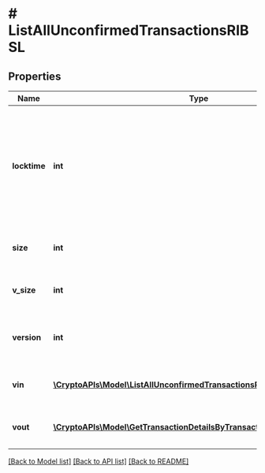 # # ListAllUnconfirmedTransactionsRIBSL

## Properties

Name | Type | Description | Notes
------------ | ------------- | ------------- | -------------
**locktime** | **int** | Represents the locktime on the transaction on the specific blockchain, i.e. the blockheight at which the transaction is valid. |
**size** | **int** | Represents the total size of this transaction. |
**v_size** | **int** | Represents the virtual size of this transaction. |
**version** | **int** | Represents the transaction&#39;s version number. |
**vin** | [**\CryptoAPIs\Model\ListAllUnconfirmedTransactionsRIBSLVinInner[]**](ListAllUnconfirmedTransactionsRIBSLVinInner.md) | Represents the transaction inputs. |
**vout** | [**\CryptoAPIs\Model\GetTransactionDetailsByTransactionIDRIBSLVoutInner[]**](GetTransactionDetailsByTransactionIDRIBSLVoutInner.md) | Represents the transaction outputs. |

[[Back to Model list]](../../README.md#models) [[Back to API list]](../../README.md#endpoints) [[Back to README]](../../README.md)
